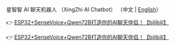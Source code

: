 星智智 AI 聊天机器人 （XingZhi AI Chatbot）
（中文 | [English](README_en.md)）


👉 [ESP32+SenseVoice+Qwen72B打造你的AI聊天伴侣！【bilibili】]([https://www.bilibili.com/video/BV11msTenEH3/?share_source=copy_web&vd_source=ee1aafe19d6e60cf22e60a93881faeba)

👉 [ESP32+SenseVoice+Qwen72B打造你的AI聊天伴侣！【bilibili】](https://www.bilibili.com/video/BV11msTenEH3/?share_source=copy_web&vd_source=ee1aafe19d6e60cf22e60a93881faeba)

